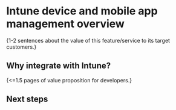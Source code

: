# Intune device and mobile app management overview

{1-2 sentences about the value of this feature/service to its target customers.} 

## Why integrate with Intune?

{<=1.5 pages of value proposition for developers.}

## Next steps